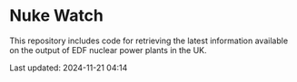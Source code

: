 # Nuke Watch

This repository includes code for retrieving the latest information available on the output of EDF nuclear power plants in the UK.

Last updated: 2024-11-21 04:14